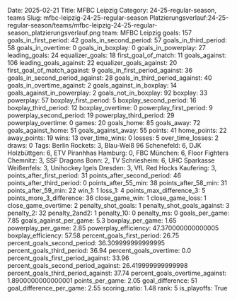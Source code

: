 Date: 2025-02-21
Title: MFBC Leipzig
Category: 24-25-regular-season, teams
Slug: mfbc-leipzig-24-25-regular-season
Platzierungsverlauf:24-25-regular-season/teams/mfbc-leipzig-24-25-regular-season_platzierungsverlauf.png
team: MFBC Leipzig
goals: 157
goals_in_first_period: 42
goals_in_second_period: 57
goals_in_third_period: 58
goals_in_overtime: 0
goals_in_boxplay: 0
goals_in_powerplay: 27
leading_goals: 24
equalizer_goals: 18
first_goal_of_match: 11
goals_against: 106
leading_goals_against: 22
equalizer_goals_against: 20
first_goal_of_match_against: 9
goals_in_first_period_against: 36
goals_in_second_period_against: 28
goals_in_third_period_against: 40
goals_in_overtime_against: 2
goals_against_in_boxplay: 14
goals_against_in_powerplay: 2
goals_not_in_boxplay: 92
boxplay: 33
powerplay: 57
boxplay_first_period: 5
boxplay_second_period: 16
boxplay_third_period: 12
boxplay_overtime: 0
powerplay_first_period: 9
powerplay_second_period: 19
powerplay_third_period: 29
powerplay_overtime: 0
games: 20
goals_home: 85
goals_away: 72
goals_against_home: 51
goals_against_away: 55
points: 41
home_points: 22
away_points: 19
wins: 13
over_time_wins: 0
losses: 5
over_time_losses: 2
draws: 0
Tags:  Berlin Rockets: 3,  Blau-Weiß 96 Schenefeld: 6,  DJK Holzbüttgen: 6,  ETV Piranhhas Hamburg: 0,  FBC München: 6,  Floor Fighters Chemnitz: 3,  SSF Dragons Bonn: 2,  TV Schriesheim: 6,  UHC Sparkasse Weißenfels: 3,  Unihockey Igels Dresden: 3,  VfL Red Hocks Kaufering: 3,
points_after_first_period: 31
points_after_second_period: 46
points_after_third_period: 0
points_after_55_min: 38
points_after_58_min: 31
points_after_59_min: 22
win_1: 1
loss_1: 4
points_max_difference_3: 5
points_more_3_difference: 36
close_game_win: 1
close_game_loss: 1
close_game_overtime: 2
penalty_shot_goals: 1
penalty_shot_goals_against: 3
penalty_2: 32
penalty_2and2: 1
penalty_10: 0
penalty_ms: 0
goals_per_game: 7.85
goals_against_per_game: 5.3
boxplay_per_game: 1.65
powerplay_per_game: 2.85
powerplay_efficiency: 47.370000000000005
boxplay_efficiency: 57.58
percent_goals_first_period: 26.75
percent_goals_second_period: 36.309999999999995
percent_goals_third_period: 36.94
percent_goals_overtime: 0.0
percent_goals_first_period_against: 33.96
percent_goals_second_period_against: 26.419999999999998
percent_goals_third_period_against: 37.74
percent_goals_overtime_against: 1.8900000000000001
points_per_game: 2.05
goal_difference: 51
goal_difference_per_game: 2.55
scoring_ratio: 1.48
rank: 5
is_playoffs: True
